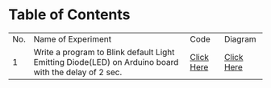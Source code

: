 # Table of Contents

<table>
<tr><b><td>No.</td><td>Name of Experiment</td><td>Code</td><td>Diagram</td></b></tr>

<tr>
<td>1</td>
<td> Write a program to Blink default Light Emitting Diode(LED) on Arduino board with the delay of 2 sec.</td>
<td><a href="https://github.com/rpkc/O-level-IoT-Project-Codes/blob/main/1/1.ino">Click Here</a></td>
<td><a href="https://raw.githubusercontent.com/rpkc/O-level-IoT-Project-Codes/main/1/1.png">Click Here</a></td>
</tr>





</table>
